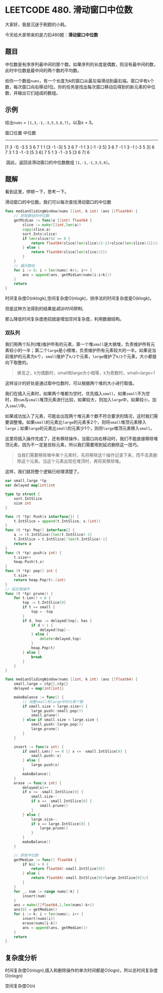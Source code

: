 # LEETCODE 480. 滑动窗口中位数


大家好，我是沉迷于刷题的小耗。

今天给大家带来的是力扣480题：**滑动窗口中位数**

## 题目

中位数是有序序列最中间的那个数。如果序列的长度是偶数，则没有最中间的数，此时中位数是最中间的两个数的平均数。

给你一个数组`nums`，有一个长度为k的窗口从最左端滑动到最右端。窗口中有`k`个数，每次窗口向右移动1位。你的任务是找出每次窗口移动后得到的新元素的中位数，并输出它们组成的数组。

## 示例

给出`nums` = `[1,3,-1,-3,5,3,6,7]`，以及`k` = 3。

窗口位置                      中位数
---------------               -----
[1  3  -1] -3  5  3  6  7       1
 1 [3  -1  -3] 5  3  6  7      -1
 1  3 [-1  -3  5] 3  6  7      -1
 1  3  -1 [-3  5  3] 6  7       3
 1  3  -1  -3 [5  3  6] 7       5
 1  3  -1  -3  5 [3  6  7]      6


<p>&nbsp;因此，返回该滑动窗口的中位数数组&nbsp;<code>[1,-1,-1,3,5,6]</code>。</p>

## 题解

看到这里，停顿一下，思考一下。

滑动窗口的中位数。我们可以每次查找滑动窗口的中位数

```go
func medianSlidingWindow(nums []int, k int) (ans []float64) {
    // 获取数组的中位数
	getMidian := func(a []int) float64 {
		slice := make([]int,len(a))
		copy(slice,a)
		sort.Ints(slice)
		if len(slice)%2 == 0 {
			return float64(slice[len(slice)/2-1]+slice[len(slice)/2])/2
		} else {
			return float64(slice[len(slice)/2])
		}
	}
    // 遍历数组
	for i := 0; i < len(nums)-k+1; i++ {
		ans = append(ans, getMidian(nums[i:i+k]))
	}
	return
}
```

时间复杂度O(nklogk),空间复杂度O(nlogk)，排序法的时间复杂度是O(klogk)。

但是这种方法得到的结果是*超出时间限制*。

那么降低时间复杂度绝招就是增加空间复杂度，利用数据结构。

### 双队列

我们用两个队列(堆)维护所有的元素，第一个堆`small`是大根堆，负责维护所有元素较小的一半；第二个`large`是小根堆，负责维护所有元素较大的一半。如果说当前维护的元素为`k`个，`small`维护了`k/2`个元素，`large`维护了`k/2`个元素，大小都是向下取整的。

> 换言之，k为偶数时，small和large大小相等，k为奇数时，small=large+1

这样设计的好处是通过取中位数时，可以根据两个堆的大小进行取值。

我们在插入元素时，如果两个堆都为空时，优先插入`small`，如果`small`不为空时，将`num`与`small`堆顶元素进行比较，如果较大，则加入`large`中，如果较小，加入`small`中。

如果成功加入了元素，可能会出现两个堆元素个数不符合要求的情况，这时我们需要调整堆。如果`small`的元素比`large`的元素多2个，则将`small`堆顶元素移入`large`；如果`large`的元素比`small`的元素少1个，则将`large`堆顶元素移入`small`。

这里将插入操作完成了，还有移除操作，当窗口向右移动时，我们不能直接移除堆顶元素，因为不一定是目标元素，所以我们需要用到延迟删除这一技巧。

> 当我们需要移除堆中某个元素时，先将移除这个操作记录下来，而不去真删除这个元素。当这个元素出现在堆顶时，再将其移除堆。

这样，我们就将整个逻辑已经理清楚了。

```go
var small,large *tp
var delayed map[int]int

type tp struct {
	sort.IntSlice
	size int
}

func (t *tp) Push(x interface{}) {
	t.IntSlice = append(t.IntSlice, x.(int))
}
func (t *tp) Pop() interface{} {
	a := (t.IntSlice)[len(t.IntSlice)-1]
	t.IntSlice = t.IntSlice[:len(t.IntSlice)-1]
	return a
}
func (t *tp) push(x int) {
	t.size++
	heap.Push(t,x)
}
func (t *tp) pop() int {
	t.size--
	return heap.Pop(t).(int)
}
// 延迟堆操作
func (t *tp) prune() {
	for t.Len() > 0 {
		top := t.IntSlice[0]
		if t == small {
			top = -top
		}
		if d, has := delayed[top]; has {
			if d > 1 {
				delayed[top]--
			} else {
				delete(delayed,top)
			}
			heap.Pop(t)
		} else {
			break
		}
	}
}

func medianSlidingWindow(nums []int, k int) (ans []float64) {
	small,large = &tp{},&tp{}
	delayed = map[int]int{}

	makeBalance := func() {
		// 调整small和large中的元素个数
		if small.size > large.size+1 {
			large.push(-small.pop())
			small.prune()
		} else if small.size < large.size {
			small.push(-large.pop())
			large.prune()
		}
	}

	insert := func(x int) {
		if small.Len() == 0 || x <= -small.IntSlice[0] {
			small.push(-x)
		} else {
			large.push(x)
		}
		makeBalance()
	}
	erase := func(x int) {
		delayed[x]++
		if x <= -small.IntSlice[0] {
			small.size--
			if x == -small.IntSlice[0] {
				small.prune()
			}
		} else {
			large.size--
			if x == large.IntSlice[0] {
				large.prune()
			}
		}
		makeBalance()
	}

	// 获取中位数
	getMedian := func() float64 {
		if k&1 > 0 {
			return float64(-small.IntSlice[0])
		} else {
			return float64(-small.IntSlice[0]+large.IntSlice[0])/2
		}
	}
	for _, num := range nums[:k] {
		insert(num)
	}
	ans = make([]float64,1,len(nums)-k+1)
	ans[0] = getMedian()
	for i := k; i < len(nums); i++ {
		insert(nums[i])
		erase(nums[i-k])
		ans = append(ans, getMedian())
	}
	return
}
```

## 复杂度分析

时间复杂度O(nlogn),插入和删除操作的单次时间都是O(logn)，所以总时间复杂度O(nlogn)

空间复杂度O(n)